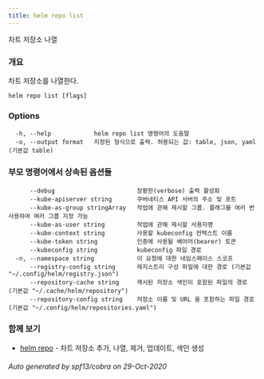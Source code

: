 ```yaml
---
title: helm repo list
---
```

차트 저장소 나열

### 개요

차트 저장소를 나열한다.

```
helm repo list [flags]
```

### Options

```
  -h, --help            helm repo list 명령어의 도움말
  -o, --output format   지정된 형식으로 출력. 허용되는 값: table, json, yaml (기본값 table)
```

### 부모 명령어에서 상속된 옵션들

```
      --debug                       장황한(verbose) 출력 활성화
      --kube-apiserver string       쿠버네티스 API 서버의 주소 및 포트
      --kube-as-group stringArray   작업에 관해 제시할 그룹. 플래그를 여러 번 사용하여 여러 그룹 지정 가능
      --kube-as-user string         작업에 관해 제시할 사용자명
      --kube-context string         사용할 kubeconfig 컨텍스트 이름
      --kube-token string           인증에 사용될 베어러(bearer) 토큰
      --kubeconfig string           kubeconfig 파일 경로
  -n, --namespace string            이 요청에 대한 네임스페이스 스코프
      --registry-config string      레지스트리 구성 파일에 대한 경로 (기본값 "~/.config/helm/registry.json")
      --repository-cache string     캐시된 저장소 색인이 포함된 파일의 경로 (기본값 "~/.cache/helm/repository")
      --repository-config string    저장소 이름 및 URL 을 포함하는 파일 경로 (기본값 "~/.config/helm/repositories.yaml")
```

### 함께 보기

* [helm repo](/helm/helm_repo.md)	 - 차트 저장소 추가, 나열, 제거, 업데이트, 색인 생성

###### Auto generated by spf13/cobra on 29-Oct-2020
